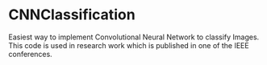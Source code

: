 # CNNClassification
Easiest way to implement Convolutional Neural Network to classify Images. This code is used in research work which is published in one of the IEEE conferences.
